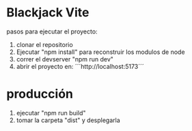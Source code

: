# Blackjack Vite

pasos para ejecutar el proyecto:

1. clonar el repositorio
2. Ejecutar "npm install" para reconstruir los modulos de node
3. correr el devserver "npm run dev"
4. abrir el proyecto en: ´´´http://localhost:5173´´´


# producción
1. ejecutar "npm run build"
2. tomar la carpeta "dist" y desplegarla
